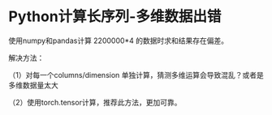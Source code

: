 # Python计算长序列-多维数据出错

使用numpy和pandas计算 2200000*4 的数据时求和结果存在偏差。

解决方法：

（1）对每一个columns/dimension 单独计算，猜测多维运算会导致混乱？或者是多维数据量太大

（2）使用torch.tensor计算，推荐此方法，更加可靠。
